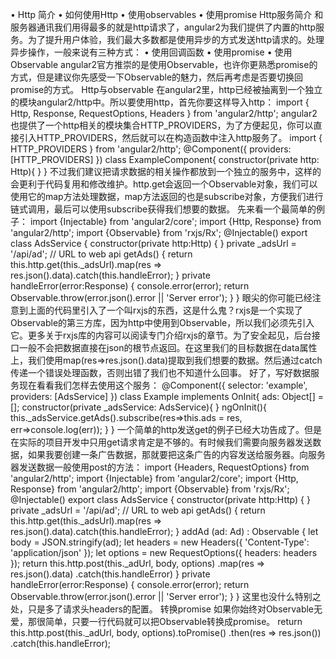 • Http 简介
• 如何使用Http
• 使用observables
• 使用promise
Http服务简介
和服务器通讯我们用得最多的就是http请求了，angular2为我们提供了内置的http服务。为了提升用户体验，我们最大多数都是使用异步的方式发送http请求的。处理异步操作，一般来说有三种方式：
• 使用回调函数
• 使用promise
• 使用Observable
angular2官方推崇的是使用Observable，也许你更熟悉promise的方式，但是建议你先感受一下Observable的魅力，然后再考虑是否要切换回promise的方式。
Http与observable
在angular2里，http已经被抽离到一个独立的模块angular2/http中。所以要使用http，首先你要这样导入http：
import { Http, Response, RequestOptions, Headers } from 'angular2/http';
angular2也提供了一个http相关的模块集合HTTP_PROVIDERS，为了方便起见，你可以直接引入HTTP_PROVIDERS，然后就可以在构造函数中注入http服务了。
import { HTTP_PROVIDERS } from 'angular2/http'; @Component({ providers: [HTTP_PROVIDERS] }) class ExampleComponent{ constructor(private http: Http){ } }
不过我们建议把请求数据的相关操作都放到一个独立的服务中，这样的会更利于代码复用和修改维护。http.get会返回一个Observable对象，我们可以使用它的map方法处理数据，map方法返回的也是subscribe对象，方便我们进行链式调用，最后可以使用subscribe获得我们想要的数据。 先来看一个最简单的例子：
import {Injectable} from 'angular2/core'; import {Http, Response} from 'angular2/http'; import {Observable} from 'rxjs/Rx'; @Injectable() export class AdsService { constructor(private http:Http) { } private _adsUrl = '/api/ad'; // URL to web api getAds() { return this.http.get(this._adsUrl).map(res => res.json().data).catch(this.handleError); } private handleError(error:Response) { console.error(error); return Observable.throw(error.json().error || 'Server error'); } } 
眼尖的你可能已经注意到上面的代码里引入了一个叫rxjs的东西，这是什么鬼？rxjs是一个实现了Observable的第三方库，因为http中使用到Observable，所以我们必须先引入它。更多关于rxjs库的内容可以阅读专门介绍rxjs的章节。为了安全起见，后台接口一般不会把数据直接在json的根节点返回。在这里我们的目标数据在data属性上，我们使用map(res=>res.json().data)提取到我们想要的数据。然后通过catch传递一个错误处理函数，否则出错了我们也不知道什么回事。
好了，写好数据服务现在看看我们怎样去使用这个服务：
@Component({ selector: 'example', providers: [AdsService] }) class Example implements OnInit{ ads: Object[] = []; constructor(private _adsService: AdsService){ } ngOnInit(){ this._adsService.getAds().subscribe(res=>this.ads = res, err=>console.log(err)); } }
一个简单的http发送get的例子已经大功告成了。但是在实际的项目开发中只用get请求肯定是不够的。有时候我们需要向服务器发送数据，如果我要创建一条广告数据，那就要把这条广告的内容发送给服务器。向服务器发送数据一般使用post的方法：
import {Headers, RequestOptions} from 'angular2/http'; import {Injectable} from 'angular2/core'; import {Http, Response} from 'angular2/http'; import {Observable} from 'rxjs/Rx'; @Injectable() export class AdsService { constructor(private http:Http) { } private _adsUrl = '/api/ad'; // URL to web api getAds() { return this.http.get(this._adsUrl).map(res => res.json().data).catch(this.handleError); } addAd (ad: Ad) : Observable<Ad> { let body = JSON.stringify(ad); let headers = new Headers({ 'Content-Type': 'application/json' }); let options = new RequestOptions({ headers: headers }); return this.http.post(this._adUrl, body, options) .map(res => <Ad> res.json().data) .catch(this.handleError) } private handleError(error:Response) { console.error(error); return Observable.throw(error.json().error || 'Server error'); } }
这里也没什么特别之处，只是多了请求头headers的配置。
转换promise
如果你始终对Observable无爱，那很简单，只要一行代码就可以把Observable转换成promise。
return this.http.post(this._adUrl, body, options).toPromise() .then(res => <Ad> res.json()) .catch(this.handleError);
